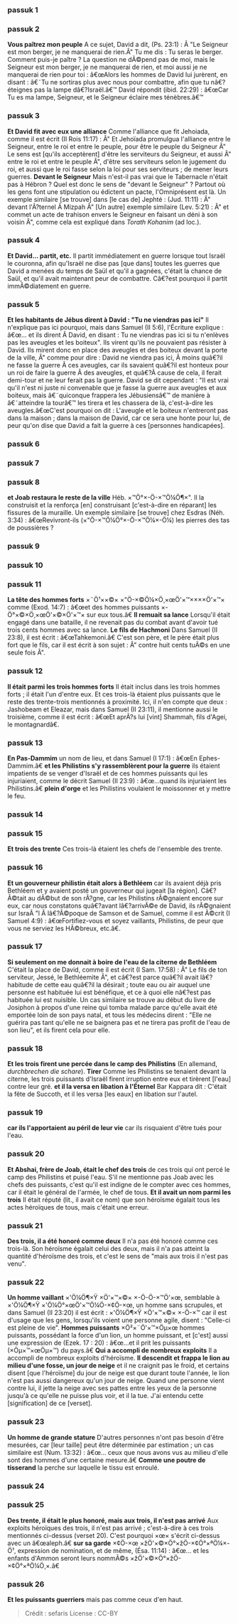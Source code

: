 
### passuk 1

### passuk 2
<b>Vous paîtrez mon peuple</b> A ce sujet, David a dit, (Ps. 23:1) : Â "Le Seigneur est mon berger, je ne manquerai de rien.Â" Tu me dis : Tu seras le berger. Comment puis-je paître ? La question ne dÃ©pend pas de moi, mais le Seigneur est mon berger, je ne manquerai de rien, et moi aussi je ne manquerai de rien pour toi : â€œAlors les hommes de David lui jurèrent, en disant : â€˜Tu ne sortiras plus avec nous pour combattre, afin que tu nâ€?éteignes pas la lampe dâ€?Israël.â€™ David répondit (ibid. 22:29) : â€œCar Tu es ma lampe, Seigneur, et le Seigneur éclaire mes ténèbres.â€™

### passuk 3
<b>Et David fit avec eux une alliance</b> Comme l'alliance que fit Jehoiada, comme il est écrit (II Rois 11:17) : Â" Et Jehoïada promulgua l'alliance entre le Seigneur, entre le roi et entre le peuple, pour être le peuple du Seigneur Â" Le sens est [qu'ils acceptèrent] d'être les serviteurs du Seigneur, et aussi Â" entre le roi et entre le peuple Â", d'être ses serviteurs selon le jugement du roi, et aussi que le roi fasse selon la loi pour ses serviteurs ; de mener leurs guerres.
<b>Devant le Seigneur</b> Mais n'est-il pas vrai que le Tabernacle n'était pas à Hébron ? Quel est donc le sens de "devant le Seigneur" ? Partout où les gens font une stipulation ou édictent un pacte, l'Omniprésent est là. Un exemple similaire [se trouve] dans [le cas de] Jephté : (Jud. 11:11) : Â" devant l'Ã?ternel Ã Mizpah Â" [Un autre] exemple similaire (Lev. 5:21) : Â" et commet un acte de trahison envers le Seigneur en faisant un déni à son voisin Â", comme cela est expliqué dans <i>Torath Kohanim</i> (ad loc.).

### passuk 4
<b>Et David... partit, etc.</b> Il partit immédiatement en guerre lorsque tout Israël le couronna, afin qu'Israël ne dise pas [que dans] toutes les guerres que David a menées du temps de Saül et qu'il a gagnées, c'était la chance de Saül, et qu'il avait maintenant peur de combattre. Câ€?est pourquoi il partit immÃ©diatement en guerre.

### passuk 5
<b>Et les habitants de Jébus dirent à David : "Tu ne viendras pas ici"</b> Il n'explique pas ici pourquoi, mais dans Samuel (II 5:6), l'Écriture explique : â€œ... et ils dirent Ã David, en disant : Tu ne viendras pas ici si tu n'enlèves pas les aveugles et les boiteux". Ils virent qu'ils ne pouvaient pas résister à David. Ils mirent donc en place des aveugles et des boiteux devant la porte de la ville, Â" comme pour dire : David ne viendra pas ici, Ã moins quâ€?il ne fasse la guerre Ã ces aveugles, car ils savaient quâ€?il est honteux pour un roi de faire la guerre Ã des aveugles, et quâ€?Ã cause de cela, il ferait demi-tour et ne leur ferait pas la guerre. David se dit cependant : "Il est vrai qu'il n'est ni juste ni convenable que je fasse la guerre aux aveugles et aux boiteux, mais â€˜quiconque frappera les Jébusiensâ€™ de manière à â€˜atteindre la tourâ€™ les tirera et les chassera de là, c'est-à-dire les aveugles.â€œC'est pourquoi on dit : L'aveugle et le boiteux n'entreront pas dans la maison ; dans la maison de David, car ce sera une honte pour lui, de peur qu'on dise que David a fait la guerre à ces [personnes handicapées].

### passuk 6

### passuk 7

### passuk 8
<b>et Joab restaura le reste de la ville</b> Héb. ×™Ö°×-Ö-×™Ö¼Ö¶×". Il la construisit et la renforça [en] construisant [c'est-à-dire en réparant] les fissures de la muraille. Un exemple similaire [se trouve] chez Esdras (Néh. 3:34) : â€œRevivront-ils (×"Ö-×™Ö¼Ö°×-Ö-×™Ö¼×-Ö¼) les pierres des tas de poussières ?

### passuk 9

### passuk 10

### passuk 11
<b>La tête des hommes forts</b> ×¨Ö¹××©× ×"Ö-×©Ö¼×Ö¸×œÖ'×™××××Ö'×™× comme (Exod. 14:7) : â€œet des hommes puissants ×-Ö°×©×Ö¸×œÖ'×©×Ö'×™× sur eux tous.â€
<b>Il remuait sa lance</b> Lorsqu'il était engagé dans une bataille, il ne revenait pas du combat avant d'avoir tué trois cents hommes avec sa lance.
<b>Le fils de Hachmoni</b> Dans Samuel (II 23:8), il est écrit : â€œTahkemoni.â€ C'est son père, et le père était plus fort que le fils, car il est écrit à son sujet : Â" contre huit cents tuÃ©s en une seule fois Â".

### passuk 12
<b>Il était parmi les trois hommes forts</b> Il était inclus dans les trois hommes forts ; il était l'un d'entre eux. Et ces trois-là étaient plus puissants que le reste des trente-trois mentionnés à proximité. Ici, il n'en compte que deux : Jashobeam et Eleazar, mais dans Samuel (II 23:11), il mentionne aussi le troisième, comme il est écrit : â€œEt aprÃ?s lui [vint] Shammah, fils d'Agei, le montagnardâ€.

### passuk 13
<b>En Pas-Dammim</b> un nom de lieu, et dans Samuel (I 17:1) : â€œEn Ephes-Dammim.â€
<b>et les Philistins s'y rassemblèrent pour la guerre</b> ils étaient impatients de se venger d'Israël et de ces hommes puissants qui les injuriaient, comme le décrit Samuel (II 23:9) : â€œ...quand ils injuriaient les Philistins.â€
<b>plein d'orge</b> et les Philistins voulaient le moissonner et y mettre le feu.

### passuk 14

### passuk 15
<b>Et trois des trente</b> Ces trois-là étaient les chefs de l'ensemble des trente.

### passuk 16
<b>Et un gouverneur philistin était alors à Bethléem</b> car ils avaient déjà pris Bethléem et y avaient posté un gouverneur qui jugeait [la région]. Câ€?Ã©tait au dÃ©but de son rÃ?gne, car les Philistins rÃ©gnaient encore sur eux, car nous constatons quâ€?avant lâ€?arrivÃ©e de David, ils rÃ©gnaient sur IsraÃ "l Ã lâ€?Ã©poque de Samson et de Samuel, comme il est Ã©crit (I Samuel 4:9) : â€œFortifiez-vous et soyez vaillants, Philistins, de peur que vous ne serviez les HÃ©breux, etc.â€.

### passuk 17
<b>Si seulement on me donnait à boire de l'eau de la citerne de Bethléem</b> C'était la place de David, comme il est écrit (I Sam. 17:58) : Â" Le fils de ton serviteur, Jessé, le Bethléemite Â", et câ€?est parce quâ€?il avait lâ€?habitude de cette eau quâ€?il la désirait ; toute eau ou air auquel une personne est habituée lui est bénéfique, et ce à quoi elle nâ€?est pas habituée lui est nuisible. Un cas similaire se trouve au début du livre de Josiphon à propos d'une reine qui tomba malade parce qu'elle avait été emportée loin de son pays natal, et tous les médecins dirent : "Elle ne guérira pas tant qu'elle ne se baignera pas et ne tirera pas profit de l'eau de son lieu", et ils firent cela pour elle.

### passuk 18
<b>Et les trois firent une percée dans le camp des Philistins</b> (En allemand, <i>durchbrechen die schare</i>).
<b>Tirer</b> Comme les Philistins se tenaient devant la citerne, les trois puissants d'Israël firent irruption entre eux et tirèrent [l'eau] contre leur gré.
<b>et il la versa en libation à l'Éternel</b> Bar Kappara dit : C'était la fête de Succoth, et il les versa [les eaux] en libation sur l'autel.

### passuk 19
<b>car ils l'apportaient au péril de leur vie</b> car ils risquaient d'être tués pour l'eau.

### passuk 20
<b>Et Abshai, frère de Joab, était le chef des trois</b> de ces trois qui ont percé le camp des Philistins et puisé l'eau. S'il ne mentionne pas Joab avec les chefs des puissants, c'est qu'il est indigne de le compter avec ces hommes, car il était le général de l'armée, le chef de tous.
<b>Et il avait un nom parmi les trois</b> Il était réputé (lit., il avait ce nom) que son héroïsme égalait tous les actes héroïques de tous, mais c'était une erreur.

### passuk 21
<b>Des trois, il a été honoré comme deux</b> Il n'a pas été honoré comme ces trois-là. Son héroïsme égalait celui des deux, mais il n'a pas atteint la quantité d'héroïsme des trois, et c'est le sens de "mais aux trois il n'est pas venu".

### passuk 22
<b>Un homme vaillant</b> ×'Ö¼Ö¶×Ÿ ×Ö'×™×©× ×-Ö-Ö-×™Ö'×œ, semblable à ×'Ö¼Ö¶×Ÿ ×'Ö¼Ö°×œÖ'×™Ö¼Ö-×¢Ö-×œ, un homme sans scrupules, et dans Samuel (II 23:20) il est écrit : ×'Ö¼Ö¶×Ÿ ×Ö'×™×©× ×-Ö-×™ car il est d'usage que les gens, lorsqu'ils voient une personne agile, disent : "Celle-ci est pleine de vie".
<b>Hommes puissants</b> ×Ö²×¨Ö'×™×Öµ×œ hommes puissants, possédant la force d'un lion, un homme puissant, et [c'est] aussi une expression de (Ezek. 17 : 20) : â€œ...et il prit les puissants (×Öµ×™×œÖµ×™) du pays.â€
<b>Qui a accompli de nombreux exploits</b> Il a accompli de nombreux exploits d'héroïsme.
<b>Il descendit et frappa le lion au milieu d'une fosse, un jour de neige</b> et il ne craignit pas le froid, et certains disent [que l'héroïsme] du jour de neige est que durant toute l'année, le lion n'est pas aussi dangereux qu'un jour de neige. Quand une personne vient contre lui, il jette la neige avec ses pattes entre les yeux de la personne jusqu'à ce qu'elle ne puisse plus voir, et il la tue. J'ai entendu cette [signification] de ce [verset].

### passuk 23
<b>Un homme de grande stature</b> D'autres personnes n'ont pas besoin d'être mesurées, car [leur taille] peut être déterminée par estimation ; un cas similaire est (Num. 13:32) : â€œ... ceux que nous avons vus au milieu d'elle sont des hommes d'une certaine mesure.â€
<b>Comme une poutre de tisserand</b> la perche sur laquelle le tissu est enroulé.

### passuk 24

### passuk 25
<b>Des trente, il était le plus honoré, mais aux trois, il n'est pas arrivé</b> Aux exploits héroïques des trois, il n'est pas arrivé ; c'est-à-dire à ces trois mentionnés ci-dessus (verset 20). C'est pourquoi ×œ× s'écrit ci-dessus avec un â€œaleph.â€
<b>sur sa garde</b> ×¢Ö-×œ ×žÖ'×©×Ö°×žÖ-×¢Ö°×ªÖ¼×-Ö¹, expression de nomination, et de même, (Ésa. 11:14) : â€œ... et les enfants d'Ammon seront leurs nommÃ©s ×žÖ'×©×Ö°×žÖ-×¢Ö°×ªÖ¼Ö¸×.â€

### passuk 26
<b>Et les puissants guerriers</b> mais pas comme ceux d'en haut.

>Crédit : sefaris
>License : CC-BY
